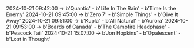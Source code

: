 2024-10-21 09:42:00 -> b'Quantic' - b'Life In The Rain' - b'Time Is the Enemy'
2024-10-21 09:45:00 -> b'Zero 7' - b'Simple Things' - b'Give It Away'
2024-10-21 09:51:00 -> b'Kupla' - b'All Natural' - b'Aurora'
2024-10-21 09:53:00 -> b'Boards of Canada' - b'The Campfire Headphase' - b'Peacock Tail'
2024-10-21 15:07:00 -> b'Jon Hopkins' - b'Opalescent' - b'Lost in Thought'
